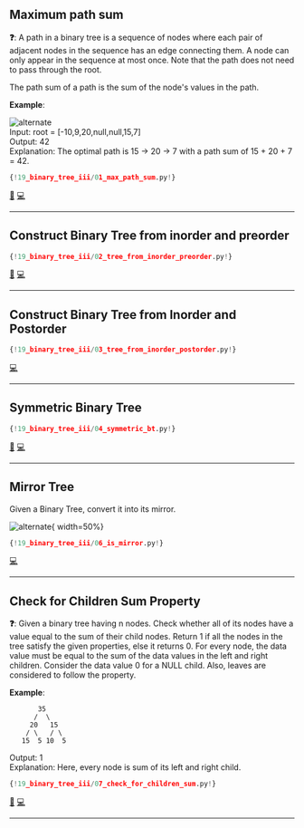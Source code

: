 ## Maximum path sum

**❓**: A path in a binary tree is a sequence of nodes where each pair of adjacent nodes in the sequence has an edge connecting them. A node can only appear in the sequence at most once. Note that the path does not need to pass through the root.

The path sum of a path is the sum of the node's values in the path.

**Example**:

![alternate](https://assets.leetcode.com/uploads/2020/10/13/exx2.jpg)  
Input: root = [-10,9,20,null,null,15,7]  
Output: 42  
Explanation: The optimal path is 15 -> 20 -> 7 with a path sum of 15 + 20 + 7 = 42.   

```py
{!19_binary_tree_iii/01_max_path_sum.py!}
```

[📘](https://takeuforward.org/data-structure/maximum-sum-path-in-binary-tree/) [💻](https://leetcode.com/problems/binary-tree-maximum-path-sum/)<br>

---

## Construct Binary Tree from inorder and preorder

```py
{!19_binary_tree_iii/02_tree_from_inorder_preorder.py!}
```

[📘](https://takeuforward.org/data-structure/construct-a-binary-tree-from-inorder-and-preorder-traversal/) [💻](https://leetcode.com/problems/construct-binary-tree-from-preorder-and-inorder-traversal/)<br>

---

## Construct Binary Tree from Inorder and Postorder

```py
{!19_binary_tree_iii/03_tree_from_inorder_postorder.py!}
```

[💻](https://leetcode.com/problems/construct-binary-tree-from-inorder-and-postorder-traversal/)<br>

---

## Symmetric Binary Tree

```py
{!19_binary_tree_iii/04_symmetric_bt.py!}
```

[📘](https://takeuforward.org/data-structure/check-for-symmetrical-binary-tree/) [💻](https://leetcode.com/problems/symmetric-tree/)<br>

---

## Mirror Tree

Given a Binary Tree, convert it into its mirror.  

![alternate](https://contribute.geeksforgeeks.org/wp-content/uploads/mirrortrees.jpg){ width=50%}

```py
{!19_binary_tree_iii/06_is_mirror.py!}
```

[💻](https://practice.geeksforgeeks.org/problems/mirror-tree/1)<br>

---

## Check for Children Sum Property

**❓**: Given a binary tree having n nodes. Check whether all of its nodes have a value equal to the sum of their child nodes. Return 1 if all the nodes in the tree satisfy the given properties, else it returns 0. For every node, the data value must be equal to the sum of the data values in the left and right children. Consider the data value 0 for a NULL child. Also, leaves are considered to follow the property.

**Example**:  
```
       35
      /  \
     20   15
    / \   / \
   15  5 10  5
```
Output: 1  
Explanation: Here, every node is sum of its left and right child.  

```py
{!19_binary_tree_iii/07_check_for_children_sum.py!}
```

[📘](https://takeuforward.org/data-structure/check-for-children-sum-property-in-a-binary-tree/) [💻](https://www.geeksforgeeks.org/problems/children-sum-parent/1)<br>

---